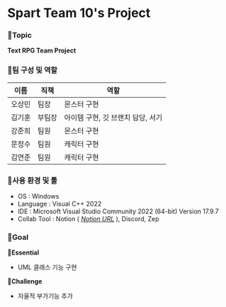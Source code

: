 # Spart Team 10's Project 

### 📌Topic

**Text RPG Team Project**

### 📌팀 구성 및 역할

|이름|직책|역할|
|---|---|---|
|오상민|팀장|몬스터 구현|
|김기훈|부팀장|아이템 구현, 깃 브랜치 담당, 서기|
|강준희|팀원|몬스터 구현|
|문정수|팀원|캐릭터 구현|
|김연준|팀원|캐릭터 구현|

### 📌사용 환경 및 툴

- OS : Windows
- Language : Visual C++ 2022
- IDE : Microsoft Visual Studio Community 2022 (64-bit) Version 17.9.7
- Collab Tool : Notion ( [_Notion URL_](https://www.notion.so/teamsparta/2-1762dc3ef51481579ebef032d9cbeeb0) ), Discord, Zep
  

### 📌Goal

**🔻Essential**

- UML 클래스 기능 구현
<!--
<img src="" width="">
-->
**🔻Challenge**

- 자율적 부가기능 추가
